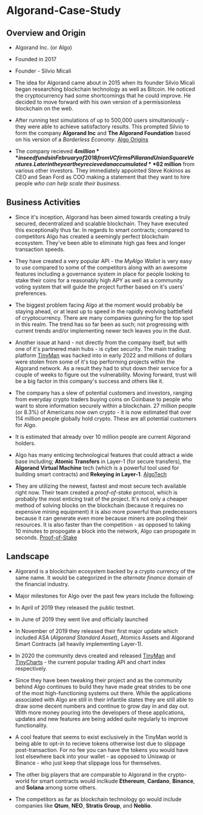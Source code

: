 # Algorand-Case-Study

## Overview and Origin

- Algorand Inc. (or Algo)
- Founded in 2017
- Founder - Silvio Micali

- The idea for Algorand came about in 2015 when its founder Silvio Micali began researching blockchain technology as well as Bitcoin. He noticed the cryptocurrency had some shortcomings that he could improve. He decided to move forward with his own version of a permissionless blockchain on the web.

- After running test simulations of up to 500,000 users simultaniously - they were able to achieve satisfactory results. This prompted Silvio to form the company **Algorand Inc** and **The Algorand Foundation** based on his version of a *Borderless Economy*. [Algo Origins](https://community.algorand.org/blog/algorand-origins/)

- The company recieved **$4 million** in seed funds in February of 2018 from VC firms Pillar and Union Square Ventures. Later in the year they recieved an accumulated **$62 million** from various other investors. They immediately appointed Steve Kokinos as CEO and Sean Ford as COO making a statement that they want to hire people *who can help scale their business*.

## Business Activities

- Since it's inception, Algorand has been aimed towards creating a truly secured, decentralized and scalable blockchain. They have executed this exceptionally thus far. In regards to smart contracts; compared to competitors Algo has created a seemingly perfect blockchain ecosystem. They've been able to eliminate high gas fees and longer transaction speeds. 

- They have created a very popular API - the *MyAlgo Wallet* is very easy to use compared to some of the competitors along with an awesome features including a governance system in place for people looking to stake their coins for a reasonably high APY as well as a community voting system that will guide the project further based on it's users' preferences.

- The biggest problem facing Algo at the moment would probably be staying ahead, or at least up to speed in the rapidly evolving battlefield of cryptocurrency. There are many companies gunning for the top spot in this realm. The trend has so far been as such; not progressing with current trends and/or implementing newer tech leaves you in the dust.

- Another issue at hand - not directly from the company itself, but with one of it's partnered main hubs - is cyber security. The main trading platform [TinyMan](app.tinyman.org) was hacked into in early 2022 and millions of dollars were stolen from some of it's top performing projects within the Algorand network. As a result they had to shut down their service for a couple of weeks to figure out the vulnerability. Moving forward, trust will be a big factor in this company's success and others like it.

- The company has a slew of potential customers and investors, ranging from everyday crypto traders buying coins on Coinbase to people who want to store information securely within a blockchain. 27 million people (or 8.3%) of Americans now own crypto - it is now estimated that over 114 million people globally hold crypto. These are all potential customers for Algo.

- It is estimated that already over 10 million people are current Algorand holders.

- Algo has many enticing technological features that could attract a wide base including; **Atomic Transfers** in Layer-1 (for secure transfers), the **Algorand Virtual Machine** tech (which is a powerful tool used for building smart contracts) and **Rekeying in Layer-1**. [AlgoTech](https://www.algorand.com/technology)

- They are utilizing the newest, fastest and most secure tech available right now. Their team created a *proof-of-stake* protocol, which is probably the most enticing trait of the project. It's not only a cheaper method of solving blocks on the blockchain (because it requires no expensive mining equipment) it is also more powerful than predecessors because it can generate even more because miners are pooling their resources. It is also faster than the competition - as opposed to taking 10 minutes to propogate a block into the network, Algo can propogate in seconds. [Proof-of-Stake](https://www.algorand.com/technology/pure-proof-of-stake)

## Landscape

- Algorand is a blockchain ecosystem backed by a crypto currency of the same name. It would be categorized in the *alternate finance* domain of the financial industry.

- Major milestones for Algo over the past few years include the following:
 - In April of 2019 they released the public testnet.
 - In June of 2019 they went live and officially launched
 - In November of 2019 they released their first major update which included ASA (*Algorand Standard Asset*), Atomics Assets and Algorand Smart Contracts (all heavily implementing Layer-1).
 - In 2020 the community devs created and released [TinyMan](app.tinyman.org) and [TinyCharts](tinycharts.org) - the current popular trading API and chart index respectively.

- Since they have been tweaking their project and as the community behind Algo continues to build they have made great strides to be one of the most high-functioning systems out there. While the applications associated with Algo are still in their infantile states they are still able to draw some decent numbers and continue to grow day in and day out. With more money pouring into the developers of these applications, updates and new features are being added quite regularly to improve functionality.

- A cool feature that seems to exist exclusively in the TinyMan world is being able to opt-in to recieve tokens otherwise lost due to slippage post-transaction. For no fee you can have the tokens you would have lost elsewhere back into your wallet - as opposed to Uniswap or Binance - who just keep that slippage loss for themselves.

- The other big players that are comparable to Algorand in the crypto-world for smart contracts would inclkude **Ethereum**, **Cardano**, **Binance**, and **Solana** among some others.

- The competitors as far as blockchain technology go would include companies like **Qtum**, **NEO**, **Stratis Group**, and **Neblio**.
